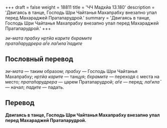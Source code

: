 +++
draft = false
weight = 18811
title = 'ЧЧ Мадхйа 13.180'
description = 'Двигаясь в танце, Господь Шри Чайтанья Махапрабху внезапно упал перед Махараджей Пратапарудрой.'
summary = 'Двигаясь в танце, Господь Шри Чайтанья Махапрабху внезапно упал перед Махараджей Пратапарудрой.'
+++

_эи-мата прабху нр̣тйа карите бхрамите  
прата̄парудрера а̄ге ла̄гила̄ пад̣ите_

## Пословный перевод

_эи_\-_мата_ — таким образом; _прабху_ — Господь Шри Чайтанья Махапрабху; _нр̣тйа_ _карите_ — танцуя; _бхрамите_ — переходя с места на место; _прата̄парудрера_ — царем Пратапарудрой; _а̄ге_ — перед; _ла̄гила̄_ — начал; _пад̣ите_ — падать.

## Перевод

**Двигаясь в танце, Господь Шри Чайтанья Махапрабху внезапно упал перед Махараджей Пратапарудрой.**
